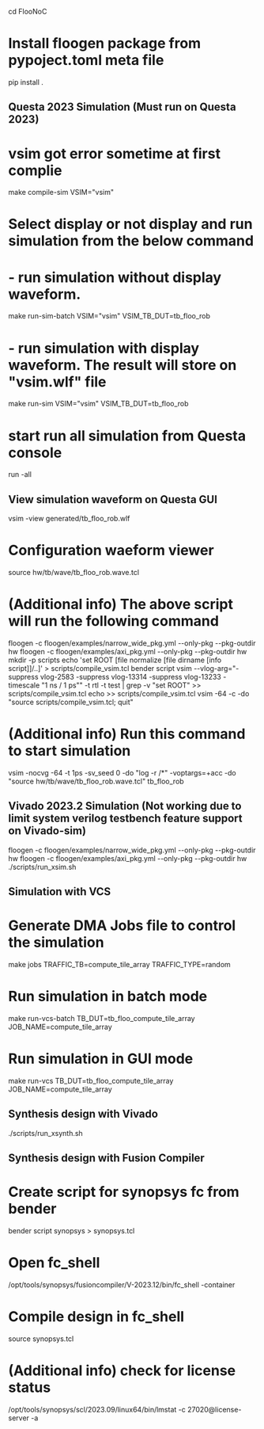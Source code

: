 
cd FlooNoC

# Install floogen package from pypoject.toml meta file
pip install .

## Questa 2023 Simulation (Must run on Questa 2023)
# vsim got error sometime at first complie
make compile-sim VSIM="vsim"
# Select display or not display and run simulation from the below command
# - run simulation without display waveform. 
make run-sim-batch VSIM="vsim" VSIM_TB_DUT=tb_floo_rob
# - run simulation with display waveform. The result will store on "vsim.wlf" file
make run-sim VSIM="vsim" VSIM_TB_DUT=tb_floo_rob
# start run all simulation from Questa console
run -all

## View simulation waveform on Questa GUI
vsim -view generated/tb_floo_rob.wlf
# Configuration waeform viewer
source hw/tb/wave/tb_floo_rob.wave.tcl

# (Additional info) The above script will run the following command
floogen -c floogen/examples/narrow_wide_pkg.yml --only-pkg --pkg-outdir hw 
floogen -c floogen/examples/axi_pkg.yml --only-pkg --pkg-outdir hw 
mkdir -p scripts
echo 'set ROOT [file normalize [file dirname [info script]]/..]' > scripts/compile_vsim.tcl
bender script vsim --vlog-arg="-suppress vlog-2583 -suppress vlog-13314 -suppress vlog-13233 -timescale \"1 ns / 1 ps\"" -t rtl -t test | grep -v "set ROOT" >> scripts/compile_vsim.tcl
echo >> scripts/compile_vsim.tcl
vsim -64 -c -do "source scripts/compile_vsim.tcl; quit"
# (Additional info) Run this command to start simulation
vsim -nocvg -64 -t 1ps -sv_seed 0 -do "log -r /*" -voptargs=+acc -do "source hw/tb/wave/tb_floo_rob.wave.tcl" tb_floo_rob

## Vivado 2023.2 Simulation (Not working due to limit system verilog testbench feature support on Vivado-sim)
floogen -c floogen/examples/narrow_wide_pkg.yml --only-pkg --pkg-outdir hw 
floogen -c floogen/examples/axi_pkg.yml --only-pkg --pkg-outdir hw 
./scripts/run_xsim.sh

## Simulation with VCS
# Generate DMA Jobs file to control the simulation
make jobs TRAFFIC_TB=compute_tile_array TRAFFIC_TYPE=random
# Run simulation in batch mode
make run-vcs-batch TB_DUT=tb_floo_compute_tile_array JOB_NAME=compute_tile_array
# Run simulation in GUI mode
make run-vcs TB_DUT=tb_floo_compute_tile_array JOB_NAME=compute_tile_array

## Synthesis design with Vivado
./scripts/run_xsynth.sh

## Synthesis design with Fusion Compiler
# Create script for synopsys fc from bender
bender script synopsys > synopsys.tcl
# Open fc_shell
/opt/tools/synopsys/fusioncompiler/V-2023.12/bin/fc_shell -container
# Compile design in fc_shell
source synopsys.tcl

# (Additional info) check for license status
/opt/tools/synopsys/scl/2023.09/linux64/bin/lmstat -c 27020@license-server -a